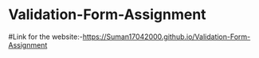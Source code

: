 # Validation-Form-Assignment
#Link for the website:-https://Suman17042000.github.io/Validation-Form-Assignment
